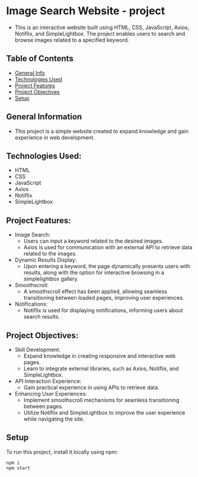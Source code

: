 # Image Search Website - project

- This is an interactive website built using HTML, CSS, JavaScript, Axios, Notiflix, and SimpleLightbox. The project enables users to search and browse images related to a specified keyword.

## Table of Contents

- [General Info](#general-information)
- [Technologies Used](#technologies-used)
- [Project Features](#project-features)
- [Project Objectives](#project-objectives)
- [Setup](#setup)

## General Information

- This project is a simple website created to expand knowledge and gain
  experience in web development.

## Technologies Used:

- HTML
- CSS
- JavaScript
- Axios
- Notiflix
- SimpleLightbox

## Project Features:

- Image Search:
  - Users can input a keyword related to the desired images.
  - Axios is used for communication with an external API to retrieve data related to the images.
- Dynamic Results Display:
  - Upon entering a keyword, the page dynamically presents users with results, along with the option for interactive browsing in a simplelightbox gallery.
- Smoothscroll:
  - A smoothscroll effect has been applied, allowing seamless transitioning between loaded pages, improving user experiences.
- Notifications:
  - Notiflix is used for displaying notifications, informing users about search results.

## Project Objectives:

- Skill Development:
  - Expand knowledge in creating responsive and interactive web pages.
  - Learn to integrate external libraries, such as Axios, Notiflix, and SimpleLightbox.
- API Interaction Experience:
  - Gain practical experience in using APIs to retrieve data.
- Enhancing User Experiences:
  - Implement smoothscroll mechanisms for seamless transitioning between pages.
  - Utilize Notiflix and SimpleLightbox to improve the user experience while navigating the site.

## Setup

To run this project, install it locally using npm:

```
npm i
npm start
```
